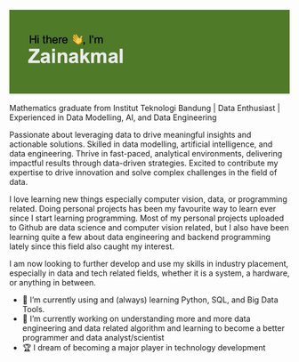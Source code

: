 ![Banner](https://raw.githubusercontent.com/mzainakmal/mzainakmal/master/profilebanner.png)

Mathematics graduate from Institut Teknologi Bandung | Data Enthusiast | Experienced in Data Modelling, AI, and Data Engineering

Passionate about leveraging data to drive meaningful insights and actionable solutions. Skilled in data modelling, artificial intelligence, and data engineering. Thrive in fast-paced, analytical environments, delivering impactful results through data-driven strategies. Excited to contribute my expertise to drive innovation and solve complex challenges in the field of data.

I love learning new things especially computer vision, data, or programming related. Doing personal projects has been my favourite way to learn ever since I start learning programming. Most of my personal projects uploaded to Github are data science and computer vision related, but I also have been learning quite a few about data engineering and backend programming lately since this field also caught my interest.

I am now looking to further develop and use my skills in industry placement, especially in data and tech related fields, whether it is a system, a hardware, or anything in between.

- 🌱 I’m currently using and (always) learning Python, SQL, and Big Data Tools.
- 🔭 I’m currently working on understanding more and more data engineering and data related algorithm and learning to become a better programmer and data analyst/scientist
- 🏆 I dream of becoming a major player in technology development

<!--
**mzainakmal/mzainakmal** is a ✨ _special_ ✨ repository because its `README.md` (this file) appears on your GitHub profile.

Here are some ideas to get you started:

- 🔭 I’m currently working on ...
- 🌱 I’m currently learning ...
- 👯 I’m looking to collaborate on ...
- 🤔 I’m looking for help with ...
- 💬 Ask me about ...
- 📫 How to reach me: ...
- 😄 Pronouns: ...
- ⚡ Fun fact: ...
-->
